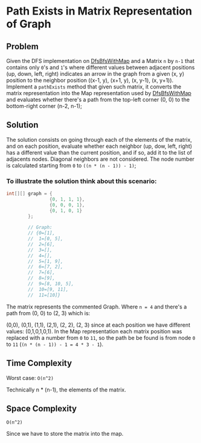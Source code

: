 # Path Exists in Matrix Representation of Graph

## Problem
Given the DFS implementation on [DfsBfsWithMap](../dfsbfsmap/DfsBfsWithMap.java) and a Matrix `n` by `n-1` that
contains only `0`'s and `1`'s where different values between adjacent positions (up, down, left, right) indicates an
arrow in the graph from a given (x, y) position to the neighbor position ((x-1, y), (x+1, y), (x, y-1), (x, y+1)). 
Implement a `pathExists` method that given such matrix, it converts the matrix representation into the Map
representation used by [DfsBfsWithMap](../dfsbfsmap/DfsBfsWithMap.java) and evaluates whether there's a path from the
top-left corner (0, 0) to the bottom-right corner (n-2, n-1);

## Solution

The solution consists on going through each of the elements of the matrix, and on each position, evaluate whether each
neighbor (up, dow, left, right) has a different value than the current position, and if so, add it to the list of
adjacents nodes. Diagonal neighbors are not considered. The node number is calculated starting from `0` to 
`((n * (n - 1)) - 1)`;

### To illustrate the solution think about this scenario:

```java
int[][] graph = {
                {0, 1, 1, 1},
                {0, 0, 0, 1},
                {0, 1, 0, 1}
        };
        
        // Graph:
        // {0=[1],
        //  1=[0, 5],
        //  2=[6],
        //  3=[],
        //  4=[],
        //  5=[1, 9],
        //  6=[7, 2],
        //  7=[6],
        //  8=[9],
        //  9=[8, 10, 5],
        //  10=[9, 11],
        //  11=[10]}
```

The matrix represents the commented Graph. Where `n = 4` and there's a path from (0, 0) to (2, 3) which is:

(0,0), (0,1), (1,1), (2,1), (2, 2), (2, 3) since at each position we have different values: (0,1,0,1,0,1).
In the Map representation each matrix position was replaced with a number from `0` to `11`, so the path be be found is
 from node `0` to `11` (`(n * (n - 1)) - 1 = 4 * 3 - 1`).

## Time Complexity

Worst case: `O(n^2)`

Technically n * (n-1), the elements of the matrix.

## Space Complexity

`O(n^2)`

Since we have to store the matrix into the map.